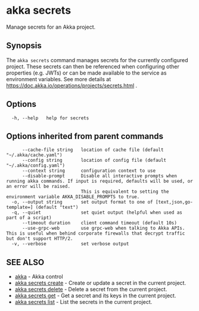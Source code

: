 # akka secrets

Manage secrets for an Akka project.

## Synopsis

The `akka secrets` command manages secrets for the currently configured project.
These secrets can then be referenced when configuring other properties (e.g.
JWTs) or can be made available to the service as environment variables.
See more details at https://doc.akka.io/operations/projects/secrets.html .

## Options

```
  -h, --help   help for secrets
```

## Options inherited from parent commands

```
      --cache-file string   location of cache file (default "~/.akka/cache.yaml")
      --config string       location of config file (default "~/.akka/config.yaml")
      --context string      configuration context to use
      --disable-prompt      Disable all interactive prompts when running akka commands. If input is required, defaults will be used, or an error will be raised.
                            This is equivalent to setting the environment variable AKKA_DISABLE_PROMPTS to true.
  -o, --output string       set output format to one of [text,json,go-template=] (default "text")
  -q, --quiet               set quiet output (helpful when used as part of a script)
      --timeout duration    client command timeout (default 10s)
      --use-grpc-web        use grpc-web when talking to Akka APIs. This is useful when behind corporate firewalls that decrypt traffic but don't support HTTP/2.
  -v, --verbose             set verbose output
```

## SEE ALSO

* [akka](akka.html)	 - Akka control
* [akka secrets create](akka_secrets_create.html)	 - Create or update a secret in the current project.
* [akka secrets delete](akka_secrets_delete.html)	 - Delete a secret from the current project.
* [akka secrets get](akka_secrets_get.html)	 - Get a secret and its keys in the current project.
* [akka secrets list](akka_secrets_list.html)	 - List the secrets in the current project.
